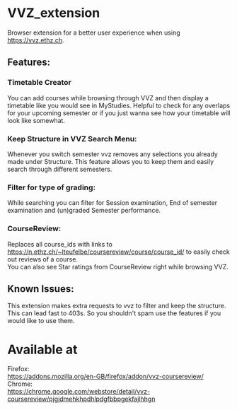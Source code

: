 # VVZ_extension  
Browser extension for a better user experience when using https://vvz.ethz.ch.  

## Features:  

### Timetable Creator
You can add courses while browsing through VVZ and then display a timetable like you would see in MyStudies. Helpful to check for any overlaps for your upcoming semester or if you just wanna see how your timetable will look like somewhat.

### Keep Structure in VVZ Search Menu:  
Whenever you switch semester vvz removes any selections you already made under Structure. This feature allows you to keep them and easily search through different semesters.  

### Filter for type of grading:  
While searching you can filter for Session examination, End of semester examination and (un)graded Semester performance.

### CourseReview:  
Replaces all course_ids with links to https://n.ethz.ch/~lteufelbe/coursereview/course/course_id/ to easily check out reviews of a course.  
You can also see Star ratings from CourseReview right while browsing VVZ. 


## Known Issues:  
This extension makes extra requests to vvz to filter and keep the structure. This can lead fast to 403s. So you shouldn't spam use the features if you would like to use them.

# Available at
Firefox:  
https://addons.mozilla.org/en-GB/firefox/addon/vvz-coursereview/  
Chrome:  
https://chrome.google.com/webstore/detail/vvz-coursereview/pjgjdmehkhpdhlpdgfbbpgekfajlhhgn
